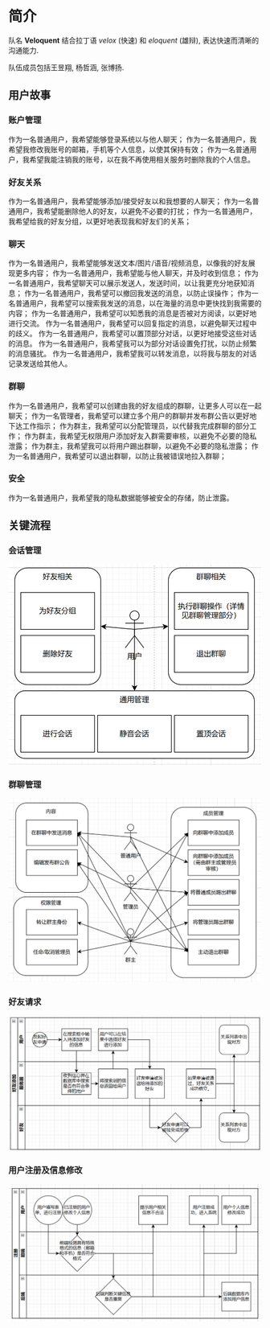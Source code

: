 # 简介

队名 **Veloquent** 结合拉丁语 _velox_ (快速) 和 _eloquent_ (雄辩), 表达快速而清晰的沟通能力.

队伍成员包括王昱翔, 杨哲涵, 张博扬.

## 用户故事

### 账户管理
作为一名普通用户，我希望能够登录系统以与他人聊天；
作为一名普通用户，我希望我修改我账号的邮箱，手机等个人信息，以使其保持有效；
作为一名普通用户，我希望我能注销我的账号，以在我不再使用相关服务时删除我的个人信息。

### 好友关系
作为一名普通用户，我希望能够添加/接受好友以和我想要的人聊天；
作为一名普通用户，我希望能删除他人的好友，以避免不必要的打扰；
作为一名普通用户，我希望给我的好友分组，以更好地表现我和好友们的关系；

### 聊天
作为一名普通用户，我希望能够发送文本/图片/语音/视频消息，以像我的好友展现更多内容；
作为一名普通用户，我希望能与他人聊天，并及时收到信息；
作为一名普通用户，我希望聊天可以展示发送人，发送时间，以让我更充分地获知消息；
作为一名普通用户，我希望可以撤回我发送的消息，以防止误操作；
作为一名普通用户，我希望可以搜索我发送的消息，以在海量的消息中更快找到我需要的内容；
作为一名普通用户，我希望可以知悉我的消息是否被对方阅读，以更好地进行交流。
作为一名普通用户，我希望可以回复指定的消息，以避免聊天过程中的歧义。
作为一名普通用户，我希望可以置顶部分对话，以更好地接受这些对话的消息。
作为一名普通用户，我希望我可以为部分对话设置免打扰，以防止频繁的消息骚扰。
作为一名普通用户，我希望我可以转发消息，以将我与朋友的对话记录发送给其他人。

### 群聊
作为一名普通用户，我希望可以创建由我的好友组成的群聊，让更多人可以在一起聊天；
作为一名管理者，我希望可以建立多个用户的群聊并发布群公告以更好地下达工作指示；
作为群主，我希望可以分配管理员，以代替我完成群聊的部分工作；
作为群主，我希望无权限用户添加好友入群需要审核，以避免不必要的隐私泄露；
作为群主，我希望我可以将用户踢出群聊，以避免不必要的隐私泄露；
作为一名普通用户，我希望可以退出群聊，以防止我被错误地拉入群聊；

### 安全
作为一名普通用户，我希望我的隐私数据能够被安全的存储，防止泄露。

## 关键流程

### 会话管理
![session](img/session_management.png)

### 群聊管理
![group](img/group_management.png)

###  好友请求
![friends](img/friend.png)

### 用户注册及信息修改
![register](img/register.png)




